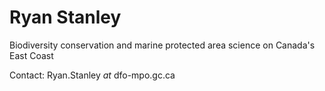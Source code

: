 # Ryan Stanley
Biodiversity conservation and marine protected area science on Canada's East Coast

Contact: Ryan.Stanley _at_ dfo-mpo.gc.ca
